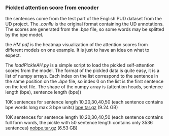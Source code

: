 
### Pickled attention score from encoder

the sentences come from the test part of the English PUD dataset from the UD project. The *.conllu* is the original format containing the UD annotations. The scores are generated from the *.bpe* file, so some words may be splitted by the bpe model.

the *HM.pdf* is the heatmap visualization of the attention scores from different models on one example. It is just to have an idea on what to expect. 

The *loadPickleAH.py* is a simple script to load the pickled self-attention scores from the model. The format of the pickled data is quite easy, it is a list of numpy arrays. Each index on the list correspond to the sentence in the same position on the *.bpe* file, so index 0 on the list is the first sentence on the text file. 
The shape of the numpy array is (attention heads, sentence length (bpe), sentence length (bpe)) 

10K sentences for sentence length 10,20,30,40,50 (each sentence contains bpe words long max 3 bpe units)
[bpe.tar.gz](https://helsinkifi-my.sharepoint.com/:u:/g/personal/raganato_ad_helsinki_fi/Ed32eN5HN8xOh45nGYLcneABdRcMhTpRnPwglQMCSzASzw?e=1N7Gfs) (9.24 GB)

10K sentences for sentence length 10,20,30,40,50 (each sentence contains full form words, the pickle with 50 sentence length contains only 3536 sentences)
[nobpe.tar.gz](https://helsinkifi-my.sharepoint.com/:u:/g/personal/raganato_ad_helsinki_fi/EYUdO-NQKORNjM2hKAvEHSgBUsJd2VWbCZHsCmWKb9GAOg?e=ssIs9Z) (6.53 GB)

